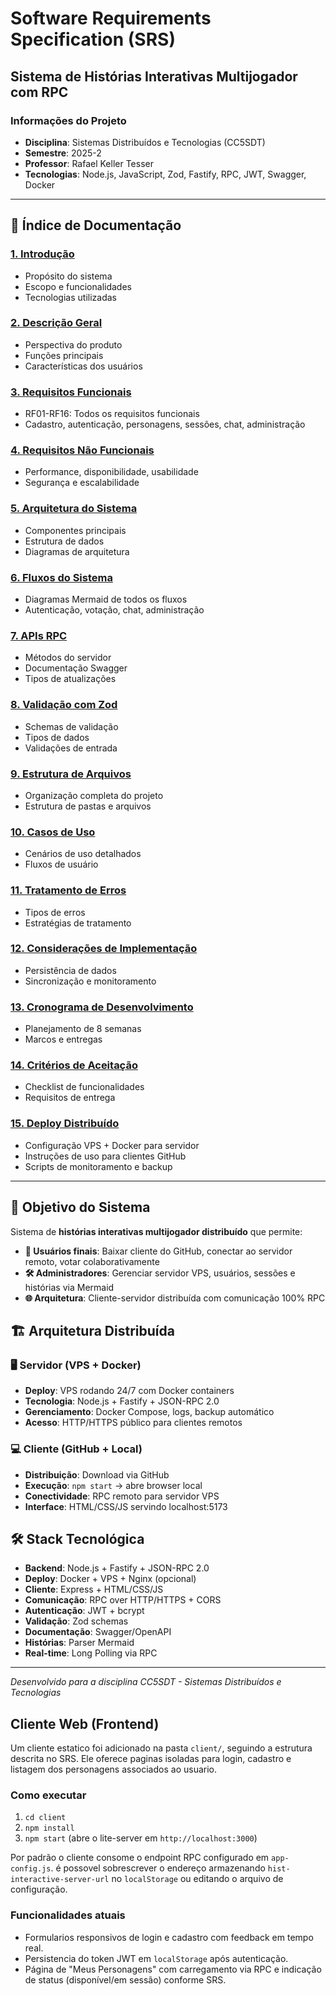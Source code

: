 # Software Requirements Specification (SRS)
## Sistema de Histórias Interativas Multijogador com RPC

### Informações do Projeto
- **Disciplina**: Sistemas Distribuídos e Tecnologias (CC5SDT)
- **Semestre**: 2025-2
- **Professor**: Rafael Keller Tesser
- **Tecnologias**: Node.js, JavaScript, Zod, Fastify, RPC, JWT, Swagger, Docker

---

## 📑 Índice de Documentação

### [1. Introdução](./SRS/01-introducao.md)
- Propósito do sistema
- Escopo e funcionalidades
- Tecnologias utilizadas

### [2. Descrição Geral](./SRS/02-descricao-geral.md)
- Perspectiva do produto
- Funções principais
- Características dos usuários

### [3. Requisitos Funcionais](./SRS/03-requisitos-funcionais.md)
- RF01-RF16: Todos os requisitos funcionais
- Cadastro, autenticação, personagens, sessões, chat, administração

### [4. Requisitos Não Funcionais](./SRS/04-requisitos-nao-funcionais.md)
- Performance, disponibilidade, usabilidade
- Segurança e escalabilidade

### [5. Arquitetura do Sistema](./SRS/05-arquitetura.md)
- Componentes principais
- Estrutura de dados
- Diagramas de arquitetura

### [6. Fluxos do Sistema](./SRS/06-fluxos.md)
- Diagramas Mermaid de todos os fluxos
- Autenticação, votação, chat, administração

### [7. APIs RPC](./SRS/07-apis-rpc.md)
- Métodos do servidor
- Documentação Swagger
- Tipos de atualizações

### [8. Validação com Zod](./SRS/08-validacao-zod.md)
- Schemas de validação
- Tipos de dados
- Validações de entrada

### [9. Estrutura de Arquivos](./SRS/09-estrutura-arquivos.md)
- Organização completa do projeto
- Estrutura de pastas e arquivos

### [10. Casos de Uso](./SRS/10-casos-de-uso.md)
- Cenários de uso detalhados
- Fluxos de usuário

### [11. Tratamento de Erros](./SRS/11-tratamento-erros.md)
- Tipos de erros
- Estratégias de tratamento

### [12. Considerações de Implementação](./SRS/12-consideracoes-implementacao.md)
- Persistência de dados
- Sincronização e monitoramento

### [13. Cronograma de Desenvolvimento](./SRS/13-cronograma.md)
- Planejamento de 8 semanas
- Marcos e entregas

### [14. Critérios de Aceitação](./SRS/14-criterios-aceitacao.md)
- Checklist de funcionalidades
- Requisitos de entrega

### [15. Deploy Distribuído](./SRS/15-deploy-distribuido.md)
- Configuração VPS + Docker para servidor
- Instruções de uso para clientes GitHub
- Scripts de monitoramento e backup

---

## 🎯 Objetivo do Sistema

Sistema de **histórias interativas multijogador distribuído** que permite:
- **👥 Usuários finais**: Baixar cliente do GitHub, conectar ao servidor remoto, votar colaborativamente
- **🛠️ Administradores**: Gerenciar servidor VPS, usuários, sessões e histórias via Mermaid
- **🌐 Arquitetura**: Cliente-servidor distribuída com comunicação 100% RPC

## 🏗️ Arquitetura Distribuída

### **🖥️ Servidor (VPS + Docker)**
- **Deploy**: VPS rodando 24/7 com Docker containers
- **Tecnologia**: Node.js + Fastify + JSON-RPC 2.0
- **Gerenciamento**: Docker Compose, logs, backup automático
- **Acesso**: HTTP/HTTPS público para clientes remotos

### **💻 Cliente (GitHub + Local)**
- **Distribuição**: Download via GitHub
- **Execução**: `npm start` → abre browser local
- **Conectividade**: RPC remoto para servidor VPS
- **Interface**: HTML/CSS/JS servindo localhost:5173

## 🛠️ Stack Tecnológica

- **Backend**: Node.js + Fastify + JSON-RPC 2.0
- **Deploy**: Docker + VPS + Nginx (opcional)
- **Cliente**: Express + HTML/CSS/JS
- **Comunicação**: RPC over HTTP/HTTPS + CORS
- **Autenticação**: JWT + bcrypt
- **Validação**: Zod schemas
- **Documentação**: Swagger/OpenAPI
- **Histórias**: Parser Mermaid
- **Real-time**: Long Polling via RPC

---

*Desenvolvido para a disciplina CC5SDT - Sistemas Distribuídos e Tecnologias*
## Cliente Web (Frontend)

Um cliente estatico foi adicionado na pasta `client/`, seguindo a estrutura descrita no SRS. Ele oferece paginas isoladas para login, cadastro e listagem dos personagens associados ao usuario.

### Como executar
1. `cd client`
2. `npm install`
3. `npm start`  (abre o lite-server em `http://localhost:3000`)

Por padrão o cliente consome o endpoint RPC configurado em `app-config.js`. é possovel sobrescrever o endereço armazenando `hist-interactive-server-url` no `localStorage` ou editando o arquivo de configuração.

### Funcionalidades atuais
- Formularios responsivos de login e cadastro com feedback em tempo real.
- Persistencia do token JWT em `localStorage` após autenticação.
- Página de "Meus Personagens" com carregamento via RPC e indicação de status (disponível/em sessão) conforme SRS.

